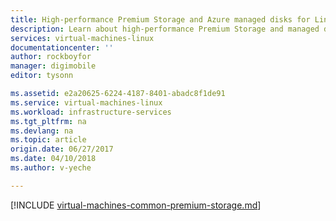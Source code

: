 ```yaml
---
title: High-performance Premium Storage and Azure managed disks for Linux VMs | Azure
description: Learn about high-performance Premium Storage and managed disks for Azure VMs. Azure DS-series, DSv2-series, GS-series, and Fs-series VMs support Premium Storage.
services: virtual-machines-linux
documentationcenter: ''
author: rockboyfor
manager: digimobile
editor: tysonn

ms.assetid: e2a20625-6224-4187-8401-abadc8f1de91
ms.service: virtual-machines-linux
ms.workload: infrastructure-services
ms.tgt_pltfrm: na
ms.devlang: na
ms.topic: article
origin.date: 06/27/2017
ms.date: 04/10/2018
ms.author: v-yeche

---
```


[!INCLUDE [virtual-machines-common-premium-storage.md](../../../includes/virtual-machines-common-premium-storage.md)]

<!--The parent file of includes file of virtual-machines-common-premium-storage.md-->
<!--ms.date: 04/10/2018-->